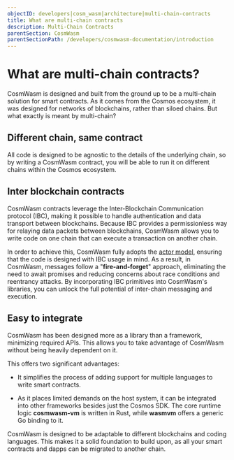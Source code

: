 ```yaml
---
objectID: developers|cosm_wasm|architecture|multi-chain-contracts
title: What are multi-chain contracts
description: Multi-Chain Contracts
parentSection: CosmWasm
parentSectionPath: /developers/cosmwasm-documentation/introduction
---
```


# What are multi-chain contracts?
CosmWasm is designed and built from the ground up to be a multi-chain solution for smart contracts. As it comes from the Cosmos ecosystem, it was designed for networks of blockchains, rather than siloed chains. But what exactly is meant by multi-chain?

## Different chain, same contract
All code is designed to be agnostic to the details of the underlying chain, so by writing a CosmWasm contract, you will be able to run it on different chains within the Cosmos ecosystem.

## Inter blockchain contracts
CosmWasm contracts leverage the Inter-Blockchain Communication protocol (IBC), making it possible to handle authentication and data transport between blockchains. Because IBC  provides a permissionless way for relaying data packets between blockchains, CosmWasm allows you to write code on one chain that can execute a transaction on another chain.

In order to achieve this, CosmWasm fully adopts the [actor model](/developers/cosmwasm-documentation/architecture/actor-model-intro), ensuring that the code is designed with IBC usage in mind. As a result, in CosmWasm, messages follow a "**fire-and-forget**" approach, eliminating the need to await promises and reducing concerns about race conditions and reentrancy attacks. By incorporating IBC primitives into CosmWasm's libraries, you can unlock the full potential of inter-chain messaging and execution.

## Easy to integrate
CosmWasm has been designed more as a library than a framework, minimizing required APIs. This allows you to take advantage of CosmWasm without being heavily dependent on it.

This offers two significant advantages:

- It simplifies the process of adding support for multiple languages to write smart contracts.

- As it places limited demands on the host system, it can be integrated into other frameworks besides just the Cosmos SDK. The core runtime logic **cosmwasm-vm** is written in Rust, while **wasmvm** offers a generic Go binding to it.

CosmWasm is designed to be adaptable to different blockchains and coding languages. This makes it a solid foundation to build upon, as all your smart contracts and dapps can be migrated to another chain.